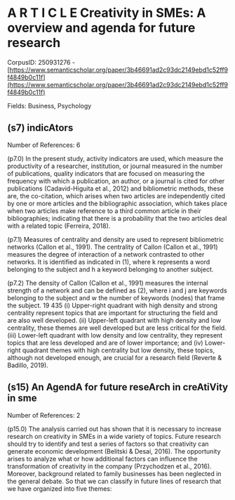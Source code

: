 # A R T I C L E Creativity in SMEs: A overview and agenda for future research

CorpusID: 250931276 - [https://www.semanticscholar.org/paper/3b46691ad2c93dc2149ebd1c52ff9f4849b0c11f](https://www.semanticscholar.org/paper/3b46691ad2c93dc2149ebd1c52ff9f4849b0c11f)

Fields: Business, Psychology

## (s7) indicAtors
Number of References: 6

(p7.0) In the present study, activity indicators are used, which measure the productivity of a researcher, institution, or journal measured in the number of publications, quality indicators that are focused on measuring the frequency with which a publication, an author, or a journal is cited for other publications (Cadavid-Higuita et al., 2012) and bibliometric methods, these are, the co-citation, which arises when two articles are independently cited by one or more articles and the bibliographic association, which takes place when two articles make reference to a third common article in their bibliographies; indicating that there is a probability that the two articles deal with a related topic (Ferreira, 2018).

(p7.1) Measures of centrality and density are used to represent bibliometric networks (Callon et al., 1991). The centrality of Callon (Callon et al., 1991) measures the degree of interaction of a network contrasted to other networks. It is identified as indicated in (1), where k represents a word belonging to the subject and h a keyword belonging to another subject.

(p7.2) The density of Callon (Callon et al., 1991) measures the internal strength of a network and can be defined as (2), where i and j are keywords belonging to the subject and w the number of keywords (nodes) that frame the subject. 19 435 (i) Upper-right quadrant with high density and strong centrality represent topics that are important for structuring the field and are also well developed. (ii) Upper-left quadrant with high density and low centrality, these themes are well developed but are less critical for the field. (iii) Lower-left quadrant with low density and low centrality, they represent topics that are less developed and are of lower importance; and (iv) Lower-right quadrant themes with high centrality but low density, these topics, although not developed enough, are crucial for a research field (Reverte & Badillo, 2019).
## (s15) An AgendA for future reseArch in creAtiVity in sme
Number of References: 2

(p15.0) The analysis carried out has shown that it is necessary to increase research on creativity in SMEs in a wide variety of topics. Future research should try to identify and test a series of factors so that creativity can generate economic development (Belitski & Desai, 2016). The opportunity arises to analyze what or how additional factors can influence the transformation of creativity in the company (Przychodzen et al., 2016). Moreover, background related to family businesses has been neglected in the general debate. So that we can classify in future lines of research that we have organized into five themes:
